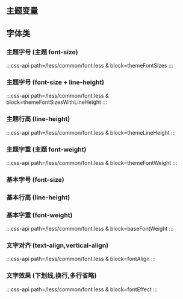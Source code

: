## 主题变量

<co-font-variables></co-font-variables>

<script setup>
import CoFontVariables from './components/font-variables.vue'
</script>

## 字体类

### 主题字号 (主题 font-size)

:::css-api path=/less/common/font.less & block=themeFontSizes
:::

### 主题字号 (font-size + line-height)

:::css-api path=/less/common/font.less & block=themeFontSizesWithLineHeight
:::

### 主题行高 (line-height)

:::css-api path=/less/common/font.less & block=themeLineHeight
:::

### 主题字重 (主题 font-weight)

:::css-api path=/less/common/font.less & block=themeFontWeight
:::

### 基本字号 (font-size)

<div>
<co-class-api
    :tableData="[
        {
            class: 'fs[10-100]',
            property: [
                {
                    prop: 'font-size',
                    value: '[10-100]px'
                }
            ]
        }
    ]" />
</div>

### 基本行高 (line-height)

<div>
<co-class-api
    :tableData="[
        {
            class: 'line-height',
            property: [
                {
                    prop: 'line-height',
                    value: '1'
                }
            ]
        },
        {
            class: 'fs[14-100]',
            property: [
                {
                    prop: 'line-height',
                    value: '[14-100]px'
                }
            ]
        }
    ]" />
</div>

### 基本字重 (font-weight)

:::css-api path=/less/common/font.less & block=baseFontWeight
:::

### 文字对齐 (text-align,vertical-align)

:::css-api path=/less/common/font.less & block=fontAlign
:::

### 文字效果 (下划线,换行,多行省略)

:::css-api path=/less/common/font.less & block=fontEffect
:::
